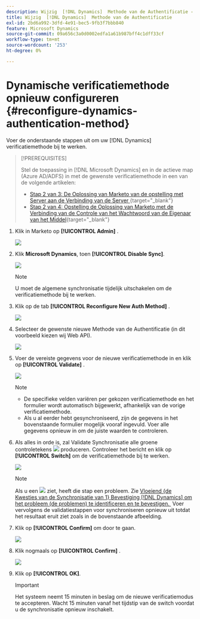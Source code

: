 ```yaml
---
description: Wijzig  [!DNL Dynamics]  Methode van de Authentificatie - de Documenten van Marketo - de Documentatie van het Product
title: Wijzig  [!DNL Dynamics]  Methode van de Authentificatie
exl-id: 2bd6a992-3dfd-4e91-bec5-9fb3f7bbb840
feature: Microsoft Dynamics
source-git-commit: 09a656c3a0d0002edfa1a61b987bff4c1dff33cf
workflow-type: tm+mt
source-wordcount: '253'
ht-degree: 0%

---
```


# Dynamische verificatiemethode opnieuw configureren {#reconfigure-dynamics-authentication-method}

Voer de onderstaande stappen uit om uw [!DNL Dynamics] verificatiemethode bij te werken.

>[!PREREQUISITES]
>
>Stel de toepassing in [!DNL Microsoft Dynamics] en in de actieve map (Azure AD/ADFS) in met de gewenste verificatiemethode in een van de volgende artikelen:
>
>* [&#x200B; Stap 2 van 3: De Oplossing van Marketo van de opstelling met Server aan de Verbinding van de Server &#x200B;](/help/marketo/product-docs/crm-sync/microsoft-dynamics-sync/sync-setup/microsoft-dynamics-365-with-s2s-connection/step-2-of-3-set-up.md){target="_blank"}
>* [&#x200B; Stap 2 van 4: Opstelling de Oplossing van Marketo met de Verbinding van de Controle van het Wachtwoord van de Eigenaar van het Middel &#x200B;](/help/marketo/product-docs/crm-sync/microsoft-dynamics-sync/sync-setup/microsoft-dynamics-365-with-ropc-connection/step-2-of-4-set-up.md){target="_blank"}

1. Klik in Marketo op **[!UICONTROL Admin]** .

   ![](assets/reconfigure-dynamics-authentication-method-1.png)

1. Klik **Microsoft Dynamics**, toen **[!UICONTROL Disable Sync]**.

   ![](assets/reconfigure-dynamics-authentication-method-2.png)

   >[!NOTE]
   >
   >U moet de algemene synchronisatie tijdelijk uitschakelen om de verificatiemethode bij te werken.

1. Klik op de tab **[!UICONTROL Reconfigure New Auth Method]** .

   ![](assets/reconfigure-dynamics-authentication-method-3.png)

1. Selecteer de gewenste nieuwe Methode van de Authentificatie (in dit voorbeeld kiezen wij Web API).

   ![](assets/reconfigure-dynamics-authentication-method-4.png)

1. Voer de vereiste gegevens voor de nieuwe verificatiemethode in en klik op **[!UICONTROL Validate]** .

   ![](assets/reconfigure-dynamics-authentication-method-5.png)

   >[!NOTE]
   >
   >* De specifieke velden variëren per gekozen verificatiemethode en het formulier wordt automatisch bijgewerkt, afhankelijk van de vorige verificatiemethode.
   >* Als u al eerder hebt gesynchroniseerd, zijn de gegevens in het bovenstaande formulier mogelijk vooraf ingevuld. Voer alle gegevens opnieuw in om de juiste waarden te controleren.

1. Als alles in orde is, zal Validate Synchronisatie alle groene controletekens ![](assets/green-check.png) produceren. Controleer het bericht en klik op **[!UICONTROL Switch]** om de verificatiemethode bij te werken.

   ![](assets/reconfigure-dynamics-authentication-method-6.png)

   >[!NOTE]
   >
   >Als u een ![](assets/red-x.png) ziet, heeft die stap een probleem. Zie [&#x200B; Vloeiend {de Kwesties van de Synchronisatie van 1} Bevestiging  [!DNL Dynamics]  om het probleem (de problemen) te identificeren en te bevestigen. &#x200B;](/help/marketo/product-docs/crm-sync/microsoft-dynamics-sync/sync-setup/validate-microsoft-dynamics-sync/fix-dynamics-validation-sync-issues.md) Voer vervolgens de validatiestappen voor synchroniseren opnieuw uit totdat het resultaat eruit ziet zoals in de bovenstaande afbeelding.

1. Klik op **[!UICONTROL Confirm]** om door te gaan.

   ![](assets/reconfigure-dynamics-authentication-method-7.png)

1. Klik nogmaals op **[!UICONTROL Confirm]** .

   ![](assets/reconfigure-dynamics-authentication-method-8.png)

1. Klik op **[!UICONTROL OK]**.

   >[!IMPORTANT]
   >
   >Het systeem neemt 15 minuten in beslag om de nieuwe verificatiemodus te accepteren. Wacht 15 minuten vanaf het tijdstip van de switch voordat u de synchronisatie opnieuw inschakelt.
